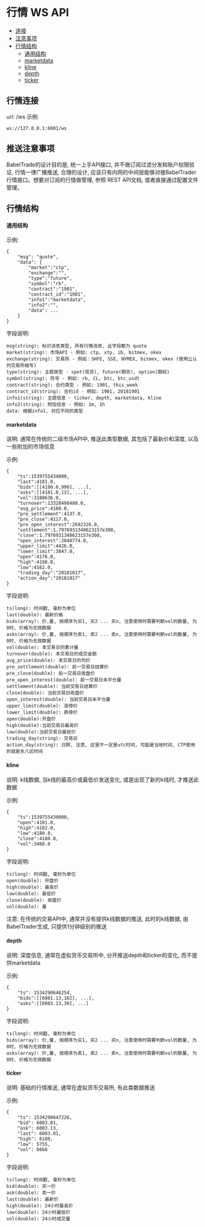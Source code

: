 # 行情 WS API

- [连接](#行情连接) 
- [注意事项](#推送注意事项) 
- [行情结构](#行情结构) 
    - [通用结构](#通用结构)
    - [marketdata](#marketdata)
    - [kline](#kline)
    - [depth](#depth)
    - [ticker](#ticker)
    

## 行情连接
url: /ws
示例:
```
ws://127.0.0.1:6001/ws
```

## 推送注意事项
BabelTrade的设计目的是, 统一上手API接口, 并不做订阅过滤分发和账户权限验证, 行情一律广播推送, 合理的设计, 应该只有内网的中间层能够对接BabelTrader行情接口。想要对订阅的行情做管理, 参照 REST API文档, 或者直接通过配置文件管理。

## 行情结构
#### 通用结构
示例:
```
{
    "msg": "quote",
    "data": {
        "market":"ctp",
        "exchange":"",
        "type":"future",
        "symbol":"rb",
        "contract":"1901",
        "contract_id":"1901",
        "info1":"marketdata",
        "info2":"",
        "data": ...
    }
}
```
字段说明:
```
msg(string): 标识消息类型, 所有行情消息, 此字段都为 quote
market(string): 市场API - 例如: ctp, xtp, ib, bitmex, okex
exchange(string): 交易所 - 例如：SHFE, SSE, NYMEX, bitmex, okex (使用公认的交易所缩写)
type(string): 主题类型 - spot(现货), future(期货), option(期权)
symbol(string): 符号 - 例如: rb, CL, btc, btc_usdt
contract(string): 合约类型 - 例如: 1901, this_week
contract_id(string): 合约id - 例如: 1901, 20181901
info1(string): 主题信息 - ticker, depth, marketdata, kline
info2(string): 附加信息 - 例如: 1m, 1h
data: 根据info1, 对应不同的类型
```

#### marketdata
说明:
通常在传统的二级市场API中, 推送此类型数据, 其包括了最新价和深度, 以及一些附加的市场信息

示例:
```
{
    "ts":1539755434000,
    "last":4181.0,
    "bids":[[4180.0,990], ...],
    "asks":[[4181.0,13], ...],
    "vol":3188636.0,
    "turnover":13328498480.0,
    "avg_price":4180.0,
    "pre_settlement":4137.0,
    "pre_close":4117.0,
    "pre_open_interest":2692326.0,
    "settlement":1.7976931348623157e308,
    "close":1.7976931348623157e308,
    "open_interest":2848774.0,
    "upper_limit":4426.0,
    "lower_limit":3847.0,
    "open":4176.0,
    "high":4198.0,
    "low":4162.0,
    "trading_day":"20181017",
    "action_day":"20181017"
}
```

字段说明:
```
ts(long): 时间戳, 毫秒为单位
last(double): 最新价格
bids(array): 价,量, 按顺序为买1, 买2 ... 买n, 注意使用时需要判断vol的数量, 为0时, 价格为无效数据
asks(array): 价,量, 按顺序为卖1, 卖2 ... 卖n, 注意使用时需要判断vol的数量, 为0时, 价格为无效数据
vol(double): 本交易日的累计量
turnover(double): 本交易日的成交金额
avg_price(double): 本交易日的均价
pre_settlement(double): 前一交易日结算价
pre_close(double): 前一交易日收盘价
pre_open_interest(double): 前一交易日未平仓量
settlement(double): 当前交易日结算价
close(double): 当前交易日收盘价
open_interest(double): 当前交易日未平仓量
upper_limit(double): 涨停价
lower_limit(double): 跌停价
open(double):开盘价
high(double):当前交易日最高价
low(double):当前交易日最低价
trading_day(string): 交易日
action_day(string): 日期, 注意, 这里不一定是utc时间, 可能是当地时间, CTP使用的就是东八区时间
```

#### kline
说明:
k线数据, 当k线的最高价或最低价发送变化, 或是出现了新的k线时, 才推送此数据

示例:
```
{
    "ts":1539755430000,
    "open":4181.0,
    "high":4182.0,
    "low":4180.0,
    "close":4180.0,
    "vol":3460.0
}
```

字段说明:
```
ts(long): 时间戳, 毫秒为单位
open(double): 开盘价
high(double): 最高价
low(double): 最低价
close(double): 收盘价
vol(double): 量
```

注意:
在传统的交易API中, 通常并没有提供k线数据的推送, 此时的k线数据, 由BabelTrader生成, 只提供1分钟级别的推送

#### depth
说明:
深度信息, 通常在虚拟货币交易所中, 分开推送depth和ticker的变化, 而不提供marketdata

示例:
```
{
    "ts": 1534290646254,
    "bids":[[6081.13,162], ...],
    "asks":[[6083.13,30], ...]
}
```

字段说明:
```
ts(long): 时间戳, 毫秒为单位
bids(array): 价,量, 按顺序为买1, 买2 ... 买n, 注意使用时需要判断vol的数量, 为0时, 价格为无效数据
asks(array): 价,量, 按顺序为卖1, 卖2 ... 卖n, 注意使用时需要判断vol的数量, 为0时, 价格为无效数据
```

#### ticker
说明:
基础的行情推送, 通常在虚拟货币交易所, 有此类数据推送

示例:
```
{
    "ts": 1534290647226,
    "bid": 6083.01,
    "ask": 6083.13,
    "last": 6083.01,
    "high": 6180,
    "low": 5755,
    "vol": 6666
}
```

字段说明:
```
ts(long): 时间戳, 毫秒为单位
bid(double): 买一价
ask(double): 卖一价
last(double): 最新价
high(double): 24小时最高价
low(double): 24小时最低价
vol(double): 24小时成交量
```